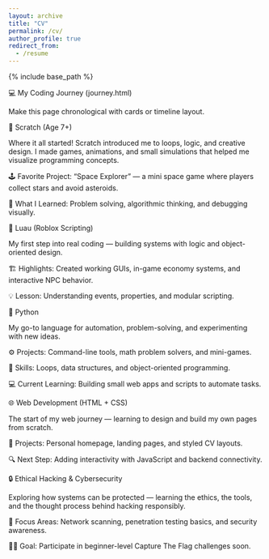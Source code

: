 ```yaml
---
layout: archive
title: "CV"
permalink: /cv/
author_profile: true
redirect_from:
  - /resume
---
```


{% include base_path %}

💻 My Coding Journey (journey.html)

Make this page chronological with cards or timeline layout.

🧩 Scratch (Age 7+)

Where it all started! Scratch introduced me to loops, logic, and creative design. I made games, animations, and small simulations that helped me visualize programming concepts.

🕹️ Favorite Project: “Space Explorer” — a mini space game where players collect stars and avoid asteroids.

💭 What I Learned: Problem solving, algorithmic thinking, and debugging visually.

🔧 Luau (Roblox Scripting)

My first step into real coding — building systems with logic and object-oriented design.

🏗️ Highlights: Created working GUIs, in-game economy systems, and interactive NPC behavior.

💡 Lesson: Understanding events, properties, and modular scripting.

🐍 Python

My go-to language for automation, problem-solving, and experimenting with new ideas.

⚙️ Projects: Command-line tools, math problem solvers, and mini-games.

🧠 Skills: Loops, data structures, and object-oriented programming.

💻 Current Learning: Building small web apps and scripts to automate tasks.

🌐 Web Development (HTML + CSS)

The start of my web journey — learning to design and build my own pages from scratch.

🌈 Projects: Personal homepage, landing pages, and styled CV layouts.

🔍 Next Step: Adding interactivity with JavaScript and backend connectivity.

🔒 Ethical Hacking & Cybersecurity

Exploring how systems can be protected — learning the ethics, the tools, and the thought process behind hacking responsibly.

🧰 Focus Areas: Network scanning, penetration testing basics, and security awareness.

🏴‍☠️ Goal: Participate in beginner-level Capture The Flag challenges soon.